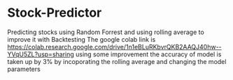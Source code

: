 # Stock-Predictor
Predicting stocks using Random Forrest and using rolling average to improve it with Backtesting
The google colab link is https://colab.research.google.com/drive/1n1eBLuRKbvrQKB2AAQJ40hw--YVqU5ZL?usp=sharing
using some improvement the accuracy of model is taken up by 3% by incoporating the rolling average and changing the model parameters
